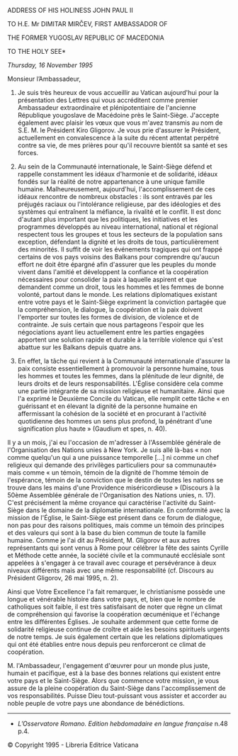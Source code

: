 ADDRESS OF HIS HOLINESS JOHN PAUL II

TO H.E. Mr DIMITAR MIRČEV, FIRST AMBASSADOR OF

THE FORMER YUGOSLAV REPUBLIC OF MACEDONIA

TO THE HOLY SEE*

*Thursday, 16 November 1995*

Monsieur l’Ambassadeur,

1. Je suis très heureux de vous accueillir au Vatican aujourd'hui pour la présentation des Lettres qui vous accréditent comme premier Ambassadeur extraordinaire et plénipotentiaire de l'ancienne République yougoslave de Macédoine près le Saint-Siège. J'accepte également avec plaisir les vœux que vous m'avez transmis au nom de S.E. M. le Président Kiro Gligorov. Je vous prie d'assurer le Président, actuellement en convalescence à la suite du récent attentat perpétré contre sa vie, de mes prières pour qu'il recouvre bientôt sa santé et ses forces.

2. Au sein de la Communauté internationale, le Saint-Siège défend et rappelle constamment les idéaux d'harmonie et de solidarité, idéaux fondés sur la réalité de notre appartenance à une unique famille humaine. Malheureusement, aujourd'hui, l'accomplissement de ces idéaux rencontre de nombreux obstacles : ils sont entravés par les préjugés raciaux ou l'intolérance religieuse, par des idéologies et des systèmes qui entraînent la méfiance, la rivalité et le conflit. Il est donc d'autant plus important que les politiques, les initiatives et les programmes développés au niveau international, national et régional respectent tous les groupes et tous les secteurs de la population sans exception, défendant la dignité et les droits de tous, particulièrement des minorités. Il suffit de voir les événements tragiques qui ont frappé certains de vos pays voisins des Balkans pour comprendre qu'aucun effort ne doit être épargné afin d'assurer que les peuples du monde vivent dans l'amitié et développent la confiance et la coopération nécessaires pour consolider la paix à laquelle aspirent et que demandent comme un droit, tous les hommes et les femmes de bonne volonté, partout dans le monde. Les relations diplomatiques existant entre votre pays et le Saint-Siège expriment la conviction partagée que la compréhension, le dialogue, la coopération et la paix doivent l'emporter sur toutes les formes de division, de violence et de contrainte. Je suis certain que nous partageons l'espoir que les négociations ayant lieu actuellement entre les parties engagées apportent une solution rapide et durable à la terrible violence qui s'est abattue sur les Balkans depuis quatre ans.

3. En effet, la tâche qui revient à la Communauté internationale d'assurer la paix consiste essentiellement à promouvoir la personne humaine, tous les hommes et toutes les femmes, dans la plénitude de leur dignité, de leurs droits et de leurs responsabilités. L'Église considère cela comme une partie intégrante de sa mission religieuse et humanitaire. Ainsi que l'a exprimé le Deuxième Concile du Vatican, elle remplit cette tâche « en guérissant et en élevant la dignité de la personne humaine en affermissant la cohésion de la société et en procurant à l'activité quotidienne des hommes un sens plus profond, la pénétrant d'une signification plus haute » (Gaudium et spes, n. 40).

Il y a un mois, j'ai eu l'occasion de m'adresser à l'Assemblée générale de l'Organisation des Nations unies à New York. Je suis allé là-bas « non comme quelqu'un qui a une puissance temporelle [...] ni comme un chef religieux qui demande des privilèges particuliers pour sa communauté» mais comme « un témoin, témoin de la dignité de l'homme témoin de l'espérance, témoin de la conviction que le destin de toutes les nations se trouve dans les mains d'une Providence miséricordieuse » (Discours à la 50ème Assemblée générale de l'Organisation des Nations unies, n. 17). C'est précisément la même croyance qui caractérise l'activité du Saint-Siège dans le domaine de la diplomatie internationale. En conformité avec la mission de l'Église, le Saint-Siège est présent dans ce forum de dialogue, non pas pour des raisons politiques, mais comme un témoin des principes et des valeurs qui sont à la base du bien commun de toute la famille humaine. Comme je l'ai dit au Président, M. Gligorov et aux autres représentants qui sont venus à Rome pour célébrer la fête des saints Cyrille et Méthode cette année, la société civile et la communauté ecclésiale sont appelées à s'engager à ce travail avec courage et persévérance à deux niveaux différents mais avec une même responsabilité (cf. Discours au Président Gligorov, 26 mai 1995, n. 2).

Ainsi que Votre Excellence l'a fait remarquer, le christianisme possède une longue et vénérable histoire dans votre pays, et, bien que le nombre de catholiques soit faible, il est très satisfaisant de noter que règne un climat de compréhension qui favorise la coopération œcuménique et l'échange entre les différentes Églises. Je souhaite ardemment que cette forme de solidarité religieuse continue de croître et aide les besoins spirituels urgents de notre temps. Je suis également certain que les relations diplomatiques qui ont été établies entre nous depuis peu renforceront ce climat de coopération.

M. l'Ambassadeur, l'engagement d'œuvrer pour un monde plus juste, humain et pacifique, est à la base des bonnes relations qui existent entre votre pays et le Saint-Siège. Alors que commence votre mission, je vous assure de la pleine coopération du Saint-Siège dans l'accomplissement de vos responsabilités. Puisse Dieu tout-puissant vous assister et accorder au noble peuple de votre pays une abondance de bénédictions.

* * *

* *L’Osservatore Romano. Edition hebdomadaire en langue française* n.48 p.4.

© Copyright 1995 - Libreria Editrice Vaticana